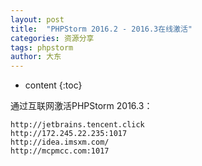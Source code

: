 ```yaml
---
layout: post
title:  "PHPStorm 2016.2 - 2016.3在线激活"
categories: 资源分享
tags: phpstorm
author: 大东
---
```


* content
{:toc}


通过互联网激活PHPStorm 2016.3：

```apacheconfig
http://jetbrains.tencent.click
http://172.245.22.235:1017
http://idea.imsxm.com/
http://mcpmcc.com:1017
```


